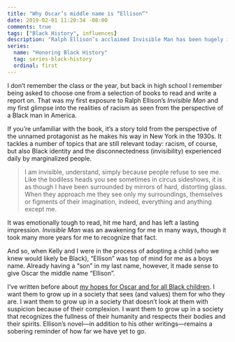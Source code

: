 ```yaml
---
title: "Why Oscar’s middle name is “Ellison”"
date: 2019-02-01 11:20:34 -08:00
comments: true
tags: ["Black History", influences]
description: "Ralph Ellison’s acclaimed Invisible Man has been hugely influential in my life."
series:
  name: "Honoring Black History"
  tag: series-black-history
  ordinal: first
---
```


I don’t remember the class or the year, but back in high school I remember being asked to choose one from a selection of books to read and write a report on. That was my first exposure to Ralph Ellison’s <cite>Invisible Man</cite> and my first glimpse into the realities of racism as seen from the perspective of a Black man in America.

<!-- more -->

If you’re unfamiliar with the book, it’s a story told from the perspective of the unnamed protagonist as he makes his way in New York in the 1930s. It tackles a number of topics that are still relevant today: racism, of course, but also Black identity and the disconnectedness (invisibility) experienced daily by marginalized people.

> I am invisible, understand, simply because people refuse to see me. Like the bodiless heads you see sometimes in circus sideshows, it is as though I have been surrounded by mirrors of hard, distorting glass. When they approach me they see only my surroundings, themselves or figments of their imagination, indeed, everything and anything except me.

It was emotionally tough to read, hit me hard, and has left a lasting impression. <cite>Invisible Man</cite> was an awakening for me in many ways, though it took many more years for me to recognize that fact.

And so, when Kelly and I were in the process of adopting a child (who we knew would likely be Black), “Ellison” was top of mind for me as a boys name. Already having a “son” in my last name, however, it made sense to give Oscar the middle name “Ellison”.

I’ve written before about [my hopes for Oscar and for all Black children](/notebook/im-voting-for-oscar/). I want them to grow up in a society that sees (and values) them for who they are. I want them to grow up in a society that doesn’t look at them with suspicion because of their complexion. I want them to grow up in a society that recognizes the fullness of their humanity and respects their bodies and their spirits. Ellison’s novel—in addition to his other writings—remains a sobering reminder of how far we have yet to go.